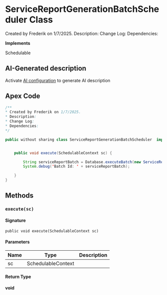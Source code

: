 # ServiceReportGenerationBatchScheduler Class

Created by Frederik on 1/7/2025. 
Description: 
Change Log: 
Dependencies:

**Implements**

Schedulable

## AI-Generated description

Activate [AI configuration](https://sfdx-hardis.cloudity.com/salesforce-ai-setup/) to generate AI description

## Apex Code

```java
/**
* Created by Frederik on 1/7/2025.
* Description:
* Change Log:
* Dependencies:
*/

public without sharing class ServiceReportGenerationBatchScheduler  implements Schedulable {


    public void execute(SchedulableContext sc) {

        String serviceReportBatch = Database.executeBatch(new ServiceReportGenerationBatch(), 1);
        System.debug('Batch Id: ' + serviceReportBatch);

    }
}
```

## Methods
### `execute(sc)`

#### Signature
```apex
public void execute(SchedulableContext sc)
```

#### Parameters
| Name | Type | Description |
|------|------|-------------|
| sc | SchedulableContext |  |

#### Return Type
**void**